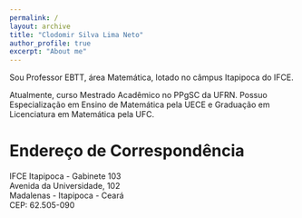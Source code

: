 ```yaml
---
permalink: /
layout: archive
title: "Clodomir Silva Lima Neto"
author_profile: true
excerpt: "About me"
---
```


Sou Professor EBTT, área Matemática, lotado no câmpus Itapipoca do IFCE. 

Atualmente, curso Mestrado Acadêmico no PPgSC da UFRN. Possuo Especialização em Ensino de Matemática pela UECE e Graduação em Licenciatura em Matemática pela UFC. 

# Endereço de Correspondência

IFCE Itapipoca - Gabinete 103 <br />
Avenida da Universidade, 102 <br />
Madalenas - Itapipoca - Ceará <br />
CEP: 62.505-090